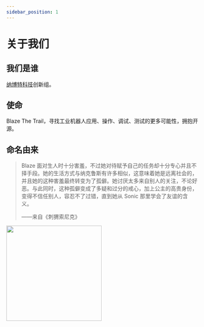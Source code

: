 ```yaml
---
sidebar_position: 1
---
```


# 关于我们

## 我们是谁

[纳博特科技](https://www.inexbot.com)创新组。

## 使命

Blaze The Trail，寻找工业机器人应用、操作、调试、测试的更多可能性，拥抱开源。

## 命名由来

> Blaze 面对生人时十分害羞，不过她对待赋予自己的任务却十分专心并且不择手段。她的生活方式与纳克鲁斯有许多相似，这意味着她是远离社会的，并且她的这种害羞最终转变为了孤僻。她讨厌太多来自别人的关注，不论好恶。与此同时，这种孤僻变成了多疑和过分的戒心，加上公主的高贵身份，变得不信任别人，容忍不了过错，直到她从 Sonic 那里学会了友谊的含义。
>
> ——来自《刺猬索尼克》

<img src="/img/tsrblaze.png" width="250" align="left" />

